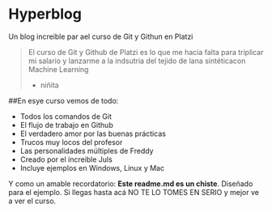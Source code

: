 # Hyperblog 
Un blog increible par ael curso de Git y Githun en Platzi
>El curso de Git y Github de Platzi es lo que me hacía falta para triplicar mi salario y lanzarme a la indsutria del tejido de lana sintéticacon Machine Learning
> - niñita

##En esye curso vemos de todo:
* Todos los comandos de Git
* El flujo de trabajo en Github
* El verdadero amor por las buenas prácticas
* Trucos muy locos del profesor
* Las personalidades múltiples de Freddy
* Creado por el &iacute;ncreible Juls
* Incluye ejemplos en Windows, Linux y Mac

Y como un amable recordatorio: **Este readme.md es un chiste**. Diseñado para el ejemplo. Si llegas hasta acá NO TE LO TOMES EN SERIO y mejor ve a ver el curso.